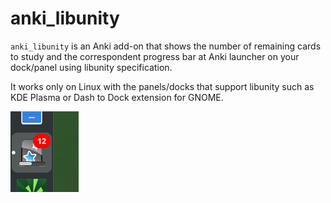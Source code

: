 # anki_libunity
`anki_libunity` is an Anki add-on that shows the number of remaining cards to study and the correspondent progress bar at Anki launcher on your dock/panel using libunity specification.

It works only on Linux with the panels/docks that support libunity such as KDE Plasma or Dash to Dock extension for GNOME.

![](screenshot.png)